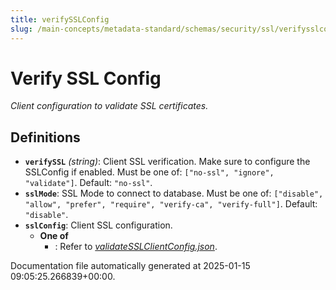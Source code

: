 ```yaml
---
title: verifySSLConfig
slug: /main-concepts/metadata-standard/schemas/security/ssl/verifysslconfig
---
```


# Verify SSL Config

*Client configuration to validate SSL certificates.*

## Definitions

- **`verifySSL`** *(string)*: Client SSL verification. Make sure to configure the SSLConfig if enabled. Must be one of: `["no-ssl", "ignore", "validate"]`. Default: `"no-ssl"`.
- **`sslMode`**: SSL Mode to connect to database. Must be one of: `["disable", "allow", "prefer", "require", "verify-ca", "verify-full"]`. Default: `"disable"`.
- **`sslConfig`**: Client SSL configuration.
  - **One of**
    - : Refer to *[validateSSLClientConfig.json](#lidateSSLClientConfig.json)*.


Documentation file automatically generated at 2025-01-15 09:05:25.266839+00:00.
